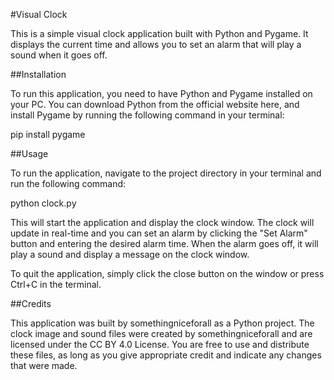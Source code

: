 #Visual Clock

This is a simple visual clock application built with Python and Pygame. It displays the current time and allows you to set an alarm that will play a sound when it goes  off.

##Installation

To run this application, you need to have Python and Pygame installed on your PC. You can download Python from the official website here, and install Pygame by running the following command in your terminal:

pip install pygame

##Usage

To run the application, navigate to the project directory in your terminal and run the following command:

python clock.py

This will start the application and display the clock window. The clock will update in real-time and you can set an alarm by clicking the "Set Alarm" button and entering the desired alarm time. When the alarm goes off, it will play a sound and display a message on the clock window.

To quit the application, simply click the close button on the window or press Ctrl+C in the terminal.

##Credits

This application was built by somethingniceforall as a Python project. The clock image and sound files were created by somethingniceforall and are licensed under the CC BY 4.0 License. You are free to use and distribute these files, as long as you give appropriate credit and indicate any changes that were made.

